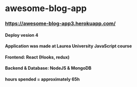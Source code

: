 # awesome-blog-app
### https://awesome-blog-app3.herokuapp.com/
#### Deploy vesion 4
#### Application was made at Laurea University JavaScript course
#### Frontend: React (Hooks, redux)
#### Backend & Database: NodeJS & MongoDB

#### hours spended = approximately 65h

